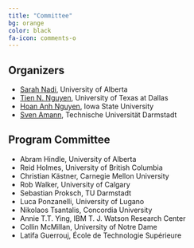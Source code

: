```yaml
---
title: "Committee"
bg: orange
color: black
fa-icon: comments-o
---
```


## Organizers

* [Sarah Nadi](http://www.sarahnadi.org/), University of Alberta
* [Tien N. Nguyen](http://www.utdallas.edu/~tien.n.nguyen/), University of Texas at Dallas
* [Hoan Anh Nguyen](https://sites.google.com/site/nguyenanhhoan/), Iowa State University
* [Sven Amann](http://sven-amann.de), Technische Universität Darmstadt

## Program Committee

* Abram Hindle, University of Alberta
* Reid Holmes, University of British Columbia
* Christian Kästner, Carnegie Mellon University
* Rob Walker, University of Calgary
* Sebastian Proksch, TU Darmstadt
* Luca Ponzanelli, University of Lugano
* Nikolaos Tsantalis, Concordia University
* Annie T.T. Ying, IBM T. J. Watson Research Center 
* Collin McMillan, University of Notre Dame
* Latifa Guerrouj, École de Technologie Supérieure

